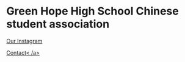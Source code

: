 # Green Hope High School Chinese student association
[Our Instagram](https://www.instagram.com/ghhscsa/)

<a href="mailto:john@example.com">Contact< /a>
